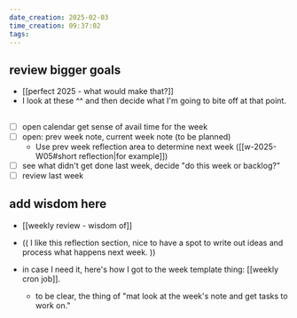 ```yaml
---
date_creation: 2025-02-03
time_creation: 09:37:02
tags:
---
```

## review bigger goals
- [[perfect 2025 - what would make that?]]
- I look at these ^^ and then decide what I'm going to bite off at that point.

## 
- [ ] open calendar get sense of avail time for the week
- [ ] open: prev week note, current week note (to be planned)
	- Use prev week reflection area to determine next week ([[w-2025-W05#short reflection|for example]])
- [ ] see what didn't get done last week, decide "do this week or backlog?"
- [ ] review last week

## add wisdom here
- [[weekly review - wisdom of]]

- (( I like this reflection section, nice to have a spot to write out ideas and process what happens next week. ))
- in case I need it, here's how I got to the week template thing: [[weekly cron job]].
	- to be clear, the thing of "mat look at the week's note and get tasks to work on."
